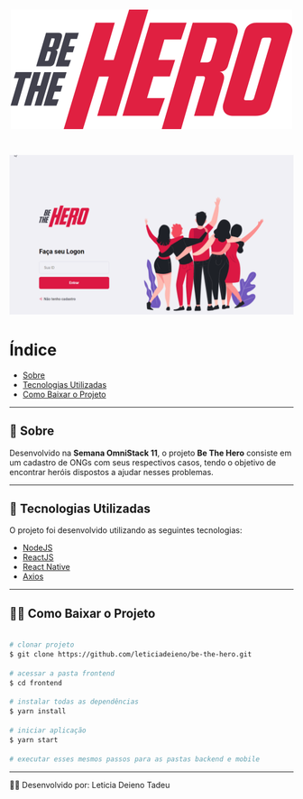 <h1 align="center">
    <img src="./mobile/assets/logo.svg" />
</h1>

<h1>
    <img src="./mobile/assets/be-the-hero.gif" />
</h1>

# Índice

- [Sobre](#-sobre) 
- [Tecnologias Utilizadas](#-tecnologias-utilizadas) 
- [Como Baixar o Projeto](#-como-baixar-o-projeto)

---

## 📝 Sobre

Desenvolvido na **Semana OmniStack 11**, o projeto **Be The Hero** consiste em um cadastro de ONGs com seus respectivos casos, tendo o objetivo de encontrar heróis dispostos a ajudar nesses problemas.

---

## 🚀 Tecnologias Utilizadas

O projeto foi desenvolvido utilizando as seguintes tecnologias: 

- [NodeJS](https://nodejs.org/en/)
- [ReactJS](https://pt-br.reactjs.org/)
- [React Native](https://reactnative.dev/)
- [Axios](https://github.com/axios/axios)

---

## 👨‍💻 Como Baixar o Projeto

```bash

# clonar projeto
$ git clone https://github.com/leticiadeieno/be-the-hero.git

# acessar a pasta frontend
$ cd frontend

# instalar todas as dependências
$ yarn install 

# iniciar aplicação
$ yarn start

# executar esses mesmos passos para as pastas backend e mobile
```

---
🙋‍♀️ Desenvolvido por: Leticia Deieno Tadeu